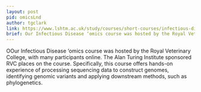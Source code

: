 ```yaml
---
layout: post
pid: omicsLnd
author: tgclark
link: https://www.lshtm.ac.uk/study/courses/short-courses/infectious-disease-omics
brief: Our Infectious Disease ‘omics course was hosted by the Royal Veterinary College, with many participants online. The Alan Turing Institute sponsored RVC places on the course. Specifically, this course offers hands-on experience of processing sequencing data to construct genomes, identifying genomic variants and applying downstream methods, such as phylogenetics. 
---
```


OOur Infectious Disease ‘omics course was hosted by the Royal Veterinary College, with many participants online. The Alan Turing Institute sponsored RVC places on the course. Specifically, this course offers hands-on experience of processing sequencing data to construct genomes, identifying genomic variants and applying downstream methods, such as phylogenetics. 